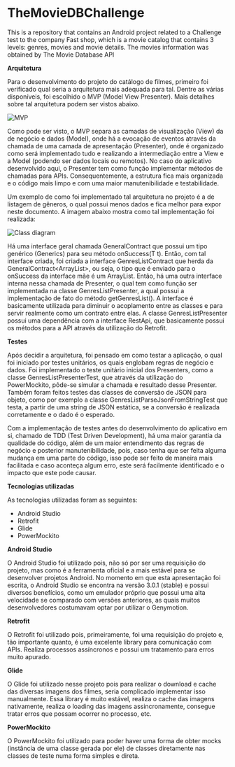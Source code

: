 # TheMovieDBChallenge
This is a repository that contains an Android project related to a Challenge test to the company Fast shop, which is a movie catalog that contains 3 levels: genres, movies and movie details. The movies information was obtained by The Movie Database API

**Arquitetura**

Para o desenvolvimento do projeto do catálogo de filmes, primeiro foi verificado qual seria a arquitetura mais adequada para tal. Dentre as várias disponíveis, foi escolhido o MVP (Model View Presenter). Mais detalhes sobre tal arquitetura podem ser vistos abaixo.

![MVP](http://i68.tinypic.com/1zxb3u1.png)

Como pode ser visto, o MVP separa as camadas de visualização (View) da de negócio e dados (Model), onde há a evocação de eventos através da chamada de uma camada de apresentação (Presenter), onde é organizado como será implementado tudo e realizando a intermediação entre a View e a Model (podendo ser dados locais ou remotos). No caso do aplicativo desenvolvido aqui, o Presenter tem como função implementar métodos de chamadas para APIs.
Consequentemente, a estrutura fica mais organizada e o código mais limpo e com uma maior manutenibilidade e testabilidade.

Um exemplo de como foi implementado tal arquitetura no projeto é a de listagem de gêneros, o qual possui menos dados e fica melhor para expor neste documento. A imagem abaixo mostra como tal implementação foi realizada:

![Class diagram](http://i64.tinypic.com/v5lm6f.png)

Há uma interface geral chamada GeneralContract<T> que possui um tipo genérico (Generics) para seu método onSuccess(T t). Então, com tal interface criada, foi criada a interface GenresListContract que herda da GeneralContract<ArrayList<Genre>>, ou seja, o tipo que é enviado para o onSuccess da interface mãe é um ArrayList<Genre>. Então, há uma outra interface interna nessa chamada de Presenter, o qual tem como função ser implementada na classe GenresListPresenter, a qual possui a implementação de fato do método getGenresList(). A interface é basicamente utilizada para diminuir o acoplamento entre as classes e para servir realmente como um contrato entre elas. A classe GenresListPresenter possui uma dependência com a interface RestApi, que basicamente possui os métodos para a API através da utilização do Retrofit.

**Testes**

Após decidir a arquitetura, foi pensado em como testar a aplicação, o qual foi iniciado por testes unitários, os quais englobam regras de negócio e dados. Foi implementado o teste unitário inicial dos Presenters, como a classe GenresListPresenterTest, que através da utilização do PowerMockito, pôde-se simular a chamada e resultado desse Presenter. Também foram feitos testes das classes de conversão de JSON para objeto, como por exemplo a classe GenresListParseJsonFromStringTest que testa, a partir de uma string de JSON estática, se a conversão é realizada corretamente e o dado é o esperado.

Com a implementação de testes antes do desenvolvimento do aplicativo em si, chamado de TDD (Test Driven Development), há uma maior garantia da qualidade do código, além de um maior entendimento das regras de negócio e posterior manutenibilidade, pois, caso tenha que ser feita alguma mudança em uma parte do código, isso pode ser feito de maneira mais facilitada e caso aconteça algum erro, este será facilmente identificado e o impacto que este pode causar.


**Tecnologias utilizadas**

As tecnologias utilizadas foram as seguintes:

- Android Studio
- Retrofit
- Glide
- PowerMockito


**Android Studio**

O Android Studio foi utilizado pois, não só por ser uma requisição do projeto, mas como é a ferramenta oficial e a mais estável para se desenvolver projetos Android. No momento em que esta apresentação foi escrita, o Android Studio se encontra na versão 3.0.1 (stable) e possui diversos benefícios, como um emulador próprio que possui uma alta velocidade se comparado com versões anteriores, as quais muitos desenvolvedores costumavam optar por utilizar o Genymotion.


**Retrofit**

O Retrofit foi utilizado pois, primeiramente, foi uma requisição do projeto e, tão importante quanto, é uma excelente library para comunicação com APIs. Realiza processos assíncronos e possui um tratamento para erros muito apurado.

**Glide**

O Glide foi utilizado nesse projeto pois para realizar o download e cache das diversas imagens dos filmes, seria complicado implementar isso manualmente. Essa library é muito estável, realiza o cache das imagens nativamente, realiza o loading das imagens assincronamente, consegue tratar erros que possam ocorrer no processo, etc.

**PowerMockito**

O PowerMockito foi utilizado para poder haver uma forma de obter mocks (instância de uma classe gerada por ele) de classes diretamente nas classes de teste numa forma simples e direta.
